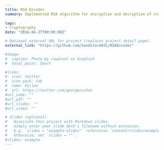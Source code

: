 ```yaml
---
title: RSA Encoder
summary: Implemented RSA algorithm for encryption and decryption of strings in python and also developed an interactive basic shell program to run the algorithm
 
tags:
- Cryptography
date: "2016-04-27T00:00:00Z"

# Optional external URL for project (replaces project detail page).
external_link: "https://github.com/Sandstorm831/RSAEncoder"

#image:
#  caption: Photo by rawpixel on Unsplash
#  focal_point: Smart

#links:
#- icon: twitter
#  icon_pack: fab
#  name: Follow
#  url: https://twitter.com/georgecushen
#url_code: ""
#url_pdf: ""
#url_slides: ""
#url_video: ""

# Slides (optional).
#   Associate this project with Markdown slides.
#   Simply enter your slide deck's filename without extension.
#   E.g. `slides = "example-slides"` references `content/slides/example-slides.md`.
#   Otherwise, set `slides = ""`.
#slides: example
---
```

